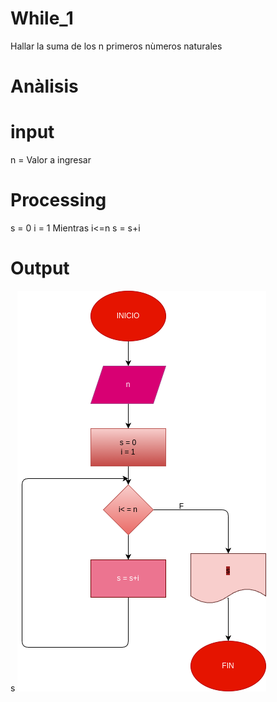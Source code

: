 # While_1
Hallar la suma de los n primeros nùmeros naturales

# Anàlisis

# input 
n = Valor a ingresar

# Processing 
s = 0
i = 1
Mientras i<=n 
s = s+i

# Output 
s
![""](./diagrama.png)
